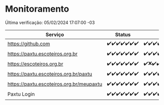 # Monitoramento

Última verificação: 05/02/2024 17:07:00 -03

|Serviço|Status|Últimas 24h|
|---|---|---|
|https://github.com|<span title="2024-01-29: OK=24">✔️</span><span title="2024-01-30: OK=24">✔️</span><span title="2024-01-31: OK=24">✔️</span><span title="2024-02-01: OK=24">✔️</span><span title="2024-02-02: OK=24">✔️</span><span title="2024-02-03: OK=24">✔️</span><span title="2024-02-04: OK=21">✔️</span>|<span title="04/02/2024 18:03:00 -03 : 200">✔️</span><span title="04/02/2024 19:04:00 -03 : 200">✔️</span><span title="04/02/2024 20:05:00 -03 : 200">✔️</span><span title="04/02/2024 21:31:00 -03 : 200">✔️</span><span title="04/02/2024 22:42:00 -03 : 200">✔️</span><span title="04/02/2024 23:20:00 -03 : 200">✔️</span><span title="05/02/2024 00:07:00 -03 : 200">✔️</span><span title="05/02/2024 01:07:00 -03 : 200">✔️</span><span title="05/02/2024 02:06:00 -03 : 200">✔️</span><span title="05/02/2024 03:08:00 -03 : 200">✔️</span><span title="05/02/2024 04:07:00 -03 : 200">✔️</span><span title="05/02/2024 05:08:00 -03 : 200">✔️</span><span title="05/02/2024 06:06:00 -03 : 200">✔️</span><span title="05/02/2024 07:07:00 -03 : 200">✔️</span><span title="05/02/2024 08:03:00 -03 : 200">✔️</span><span title="05/02/2024 09:10:00 -03 : 200">✔️</span><span title="05/02/2024 10:05:00 -03 : 200">✔️</span><span title="05/02/2024 11:05:00 -03 : 200">✔️</span><span title="05/02/2024 12:06:00 -03 : 200">✔️</span><span title="05/02/2024 13:07:00 -03 : 200">✔️</span><span title="05/02/2024 14:06:00 -03 : 200">✔️</span><span title="05/02/2024 15:07:00 -03 : 200">✔️</span><span title="05/02/2024 16:04:00 -03 : 200">✔️</span><span title="05/02/2024 17:07:00 -03 : 200">✔️</span>|
|https://paxtu.escoteiros.org.br|<span title="2024-01-29: OK=24">✔️</span><span title="2024-01-30: OK=24">✔️</span><span title="2024-01-31: OK=24">✔️</span><span title="2024-02-01: OK=24">✔️</span><span title="2024-02-02: OK=24">✔️</span><span title="2024-02-03: OK=24">✔️</span><span title="2024-02-04: OK=21">✔️</span>|<span title="04/02/2024 18:03:00 -03 : 200">✔️</span><span title="04/02/2024 19:04:00 -03 : 200">✔️</span><span title="04/02/2024 20:05:00 -03 : 200">✔️</span><span title="04/02/2024 21:31:00 -03 : 200">✔️</span><span title="04/02/2024 22:42:00 -03 : 200">✔️</span><span title="04/02/2024 23:20:00 -03 : 200">✔️</span><span title="05/02/2024 00:07:00 -03 : 200">✔️</span><span title="05/02/2024 01:07:00 -03 : 200">✔️</span><span title="05/02/2024 02:06:00 -03 : 200">✔️</span><span title="05/02/2024 03:08:00 -03 : 200">✔️</span><span title="05/02/2024 04:07:00 -03 : 200">✔️</span><span title="05/02/2024 05:08:00 -03 : 200">✔️</span><span title="05/02/2024 06:06:00 -03 : 200">✔️</span><span title="05/02/2024 07:07:00 -03 : 200">✔️</span><span title="05/02/2024 08:03:00 -03 : 200">✔️</span><span title="05/02/2024 09:10:00 -03 : 200">✔️</span><span title="05/02/2024 10:05:00 -03 : 200">✔️</span><span title="05/02/2024 11:05:00 -03 : 200">✔️</span><span title="05/02/2024 12:06:00 -03 : 200">✔️</span><span title="05/02/2024 13:07:00 -03 : 200">✔️</span><span title="05/02/2024 14:06:00 -03 : 200">✔️</span><span title="05/02/2024 15:07:00 -03 : 200">✔️</span><span title="05/02/2024 16:04:00 -03 : 200">✔️</span><span title="05/02/2024 17:07:00 -03 : 200">✔️</span>|
|https://escoteiros.org.br|<span title="2024-01-29: OK=24">✔️</span><span title="2024-01-30: OK=24">✔️</span><span title="2024-01-31: OK=24">✔️</span><span title="2024-02-01: OK=24">✔️</span><span title="2024-02-02: OK=24">✔️</span><span title="2024-02-03: OK=24">✔️</span><span title="2024-02-04: OK=21">✔️</span>|<span title="04/02/2024 18:03:00 -03 : 200">✔️</span><span title="04/02/2024 19:04:00 -03 : 0">❌</span><span title="04/02/2024 20:05:00 -03 : 200">✔️</span><span title="04/02/2024 21:31:00 -03 : 200">✔️</span><span title="04/02/2024 22:42:00 -03 : 200">✔️</span><span title="04/02/2024 23:20:00 -03 : 200">✔️</span><span title="05/02/2024 00:07:00 -03 : 200">✔️</span><span title="05/02/2024 01:07:00 -03 : 200">✔️</span><span title="05/02/2024 02:06:00 -03 : 200">✔️</span><span title="05/02/2024 03:08:00 -03 : 200">✔️</span><span title="05/02/2024 04:07:00 -03 : 200">✔️</span><span title="05/02/2024 05:08:00 -03 : 200">✔️</span><span title="05/02/2024 06:06:00 -03 : 200">✔️</span><span title="05/02/2024 07:07:00 -03 : 200">✔️</span><span title="05/02/2024 08:03:00 -03 : 200">✔️</span><span title="05/02/2024 09:10:00 -03 : 200">✔️</span><span title="05/02/2024 10:05:00 -03 : 200">✔️</span><span title="05/02/2024 11:05:00 -03 : 200">✔️</span><span title="05/02/2024 12:06:00 -03 : 200">✔️</span><span title="05/02/2024 13:07:00 -03 : 200">✔️</span><span title="05/02/2024 14:06:00 -03 : 200">✔️</span><span title="05/02/2024 15:07:00 -03 : 200">✔️</span><span title="05/02/2024 16:04:00 -03 : 200">✔️</span><span title="05/02/2024 17:07:00 -03 : 200">✔️</span>|
|https://paxtu.escoteiros.org.br/paxtu|<span title="2024-01-29: OK=24">✔️</span><span title="2024-01-30: OK=24">✔️</span><span title="2024-01-31: OK=24">✔️</span><span title="2024-02-01: OK=24">✔️</span><span title="2024-02-02: OK=24">✔️</span><span title="2024-02-03: OK=24">✔️</span><span title="2024-02-04: OK=21">✔️</span>|<span title="04/02/2024 18:03:00 -03 : 200">✔️</span><span title="04/02/2024 19:04:00 -03 : 200">✔️</span><span title="04/02/2024 20:05:00 -03 : 200">✔️</span><span title="04/02/2024 21:31:00 -03 : 200">✔️</span><span title="04/02/2024 22:42:00 -03 : 200">✔️</span><span title="04/02/2024 23:20:00 -03 : 200">✔️</span><span title="05/02/2024 00:07:00 -03 : 200">✔️</span><span title="05/02/2024 01:07:00 -03 : 200">✔️</span><span title="05/02/2024 02:06:00 -03 : 200">✔️</span><span title="05/02/2024 03:08:00 -03 : 200">✔️</span><span title="05/02/2024 04:07:00 -03 : 200">✔️</span><span title="05/02/2024 05:08:00 -03 : 200">✔️</span><span title="05/02/2024 06:06:00 -03 : 200">✔️</span><span title="05/02/2024 07:07:00 -03 : 200">✔️</span><span title="05/02/2024 08:03:00 -03 : 200">✔️</span><span title="05/02/2024 09:10:00 -03 : 200">✔️</span><span title="05/02/2024 10:05:00 -03 : 200">✔️</span><span title="05/02/2024 11:05:00 -03 : 200">✔️</span><span title="05/02/2024 12:06:00 -03 : 200">✔️</span><span title="05/02/2024 13:07:00 -03 : 200">✔️</span><span title="05/02/2024 14:06:00 -03 : 200">✔️</span><span title="05/02/2024 15:07:00 -03 : 200">✔️</span><span title="05/02/2024 16:04:00 -03 : 200">✔️</span><span title="05/02/2024 17:07:00 -03 : 200">✔️</span>|
|https://paxtu.escoteiros.org.br/meupaxtu|<span title="2024-01-29: OK=24">✔️</span><span title="2024-01-30: OK=24">✔️</span><span title="2024-01-31: OK=24">✔️</span><span title="2024-02-01: OK=24">✔️</span><span title="2024-02-02: OK=24">✔️</span><span title="2024-02-03: OK=24">✔️</span><span title="2024-02-04: OK=21">✔️</span>|<span title="04/02/2024 18:03:00 -03 : 200">✔️</span><span title="04/02/2024 19:04:00 -03 : 200">✔️</span><span title="04/02/2024 20:05:00 -03 : 200">✔️</span><span title="04/02/2024 21:31:00 -03 : 200">✔️</span><span title="04/02/2024 22:42:00 -03 : 200">✔️</span><span title="04/02/2024 23:20:00 -03 : 200">✔️</span><span title="05/02/2024 00:07:00 -03 : 200">✔️</span><span title="05/02/2024 01:07:00 -03 : 200">✔️</span><span title="05/02/2024 02:06:00 -03 : 200">✔️</span><span title="05/02/2024 03:08:00 -03 : 200">✔️</span><span title="05/02/2024 04:07:00 -03 : 200">✔️</span><span title="05/02/2024 05:08:00 -03 : 200">✔️</span><span title="05/02/2024 06:06:00 -03 : 200">✔️</span><span title="05/02/2024 07:07:00 -03 : 200">✔️</span><span title="05/02/2024 08:03:00 -03 : 200">✔️</span><span title="05/02/2024 09:10:00 -03 : 200">✔️</span><span title="05/02/2024 10:05:00 -03 : 200">✔️</span><span title="05/02/2024 11:05:00 -03 : 200">✔️</span><span title="05/02/2024 12:06:00 -03 : 200">✔️</span><span title="05/02/2024 13:07:00 -03 : 200">✔️</span><span title="05/02/2024 14:06:00 -03 : 200">✔️</span><span title="05/02/2024 15:07:00 -03 : 200">✔️</span><span title="05/02/2024 16:04:00 -03 : 200">✔️</span><span title="05/02/2024 17:07:00 -03 : 200">✔️</span>|
|Paxtu Login|<span title="2024-01-29: OK=24">✔️</span><span title="2024-01-30: OK=24">✔️</span><span title="2024-01-31: OK=24">✔️</span><span title="2024-02-01: OK=24">✔️</span><span title="2024-02-02: OK=24">✔️</span><span title="2024-02-03: OK=24">✔️</span><span title="2024-02-04: OK=21">✔️</span>|<span title="04/02/2024 18:03:00 -03 : 200">✔️</span><span title="04/02/2024 19:04:00 -03 : 200">✔️</span><span title="04/02/2024 20:05:00 -03 : 200">✔️</span><span title="04/02/2024 21:31:00 -03 : 200">✔️</span><span title="04/02/2024 22:42:00 -03 : 200">✔️</span><span title="04/02/2024 23:20:00 -03 : 200">✔️</span><span title="05/02/2024 00:07:00 -03 : 200">✔️</span><span title="05/02/2024 01:07:00 -03 : 200">✔️</span><span title="05/02/2024 02:06:00 -03 : 200">✔️</span><span title="05/02/2024 03:08:00 -03 : 200">✔️</span><span title="05/02/2024 04:07:00 -03 : 200">✔️</span><span title="05/02/2024 05:08:00 -03 : 200">✔️</span><span title="05/02/2024 06:06:00 -03 : 200">✔️</span><span title="05/02/2024 07:07:00 -03 : 200">✔️</span><span title="05/02/2024 08:03:00 -03 : 200">✔️</span><span title="05/02/2024 09:10:00 -03 : 200">✔️</span><span title="05/02/2024 10:05:00 -03 : 200">✔️</span><span title="05/02/2024 11:05:00 -03 : 200">✔️</span><span title="05/02/2024 12:06:00 -03 : 200">✔️</span><span title="05/02/2024 13:07:00 -03 : 200">✔️</span><span title="05/02/2024 14:06:00 -03 : 200">✔️</span><span title="05/02/2024 15:07:00 -03 : 200">✔️</span><span title="05/02/2024 16:04:00 -03 : 200">✔️</span><span title="05/02/2024 17:07:00 -03 : 200">✔️</span>|
